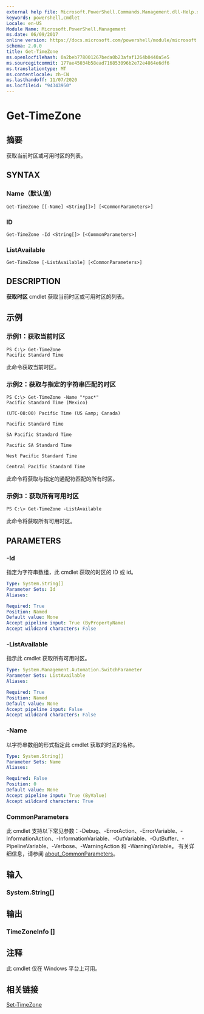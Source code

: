 ```yaml
---
external help file: Microsoft.PowerShell.Commands.Management.dll-Help.xml
keywords: powershell,cmdlet
Locale: en-US
Module Name: Microsoft.PowerShell.Management
ms.date: 06/09/2017
online version: https://docs.microsoft.com/powershell/module/microsoft.powershell.management/get-timezone?view=powershell-6&WT.mc_id=ps-gethelp
schema: 2.0.0
title: Get-TimeZone
ms.openlocfilehash: 0a2beb778001267beda0b23afaf1264b0440a5e5
ms.sourcegitcommit: 177ae45034b58ead716853096b2e72e4864e6df6
ms.translationtype: MT
ms.contentlocale: zh-CN
ms.lasthandoff: 11/07/2020
ms.locfileid: "94343950"
---
```

# Get-TimeZone

## 摘要
获取当前时区或可用时区的列表。

## SYNTAX

### Name（默认值）

```
Get-TimeZone [[-Name] <String[]>] [<CommonParameters>]
```

### ID

```
Get-TimeZone -Id <String[]> [<CommonParameters>]
```

### ListAvailable

```
Get-TimeZone [-ListAvailable] [<CommonParameters>]
```

## DESCRIPTION

**获取时区** cmdlet 获取当前时区或可用时区的列表。

## 示例

### 示例1：获取当前时区

```
PS C:\> Get-TimeZone
Pacific Standard Time
```

此命令获取当前时区。

### 示例2：获取与指定的字符串匹配的时区

```
PS C:\> Get-TimeZone -Name "*pac*"
Pacific Standard Time (Mexico)

(UTC-08:00) Pacific Time (US &amp; Canada)

Pacific Standard Time

SA Pacific Standard Time

Pacific SA Standard Time

West Pacific Standard Time

Central Pacific Standard Time
```

此命令将获取与指定的通配符匹配的所有时区。

### 示例3：获取所有可用时区

```
PS C:\> Get-TimeZone -ListAvailable
```

此命令将获取所有可用时区。

## PARAMETERS

### -Id

指定为字符串数组，此 cmdlet 获取的时区的 ID 或 id。

```yaml
Type: System.String[]
Parameter Sets: Id
Aliases:

Required: True
Position: Named
Default value: None
Accept pipeline input: True (ByPropertyName)
Accept wildcard characters: False
```

### -ListAvailable

指示此 cmdlet 获取所有可用时区。

```yaml
Type: System.Management.Automation.SwitchParameter
Parameter Sets: ListAvailable
Aliases:

Required: True
Position: Named
Default value: None
Accept pipeline input: False
Accept wildcard characters: False
```

### -Name

以字符串数组的形式指定此 cmdlet 获取的时区的名称。

```yaml
Type: System.String[]
Parameter Sets: Name
Aliases:

Required: False
Position: 0
Default value: None
Accept pipeline input: True (ByValue)
Accept wildcard characters: True
```

### CommonParameters

此 cmdlet 支持以下常见参数：-Debug、-ErrorAction、-ErrorVariable、-InformationAction、-InformationVariable、-OutVariable、-OutBuffer、-PipelineVariable、-Verbose、-WarningAction 和 -WarningVariable。 有关详细信息，请参阅 [about_CommonParameters](https://go.microsoft.com/fwlink/?LinkID=113216)。

## 输入

### System.String[]

## 输出

### TimeZoneInfo []

## 注释

此 cmdlet 仅在 Windows 平台上可用。

## 相关链接

[Set-TimeZone](Set-TimeZone.md)
